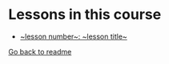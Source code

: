 # Lessons in this course

- [~lesson number~: ~lesson title~](lesson_1.md)

[Go back to readme](../../README.md)